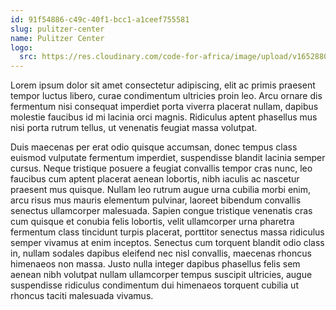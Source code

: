 ```yaml
---
id: 91f54886-c49c-40f1-bcc1-a1ceef755581
slug: pulitzer-center
name: Pulitzer Center
logo:
  src: https://res.cloudinary.com/code-for-africa/image/upload/v1652880227/codeforafrica/images/logos/pulitzer-center_gkg9s2.png
---
```


Lorem ipsum dolor sit amet consectetur adipiscing, elit ac primis praesent
tempor luctus libero, curae condimentum ultricies proin leo. Arcu ornare dis
fermentum nisi consequat imperdiet porta viverra placerat nullam, dapibus
molestie faucibus id mi lacinia orci magnis. Ridiculus aptent phasellus mus
nisi porta rutrum tellus, ut venenatis feugiat massa volutpat.

Duis maecenas per erat odio quisque accumsan, donec tempus class euismod vulputate fermentum imperdiet, suspendisse blandit lacinia semper cursus. Neque tristique posuere a feugiat convallis tempor cras nunc, leo faucibus cum aptent placerat aenean lobortis, nibh iaculis ac nascetur praesent mus quisque. Nullam leo rutrum augue urna cubilia morbi enim, arcu risus
mus mauris elementum pulvinar, laoreet bibendum convallis senectus ullamcorper malesuada. Sapien congue tristique venenatis cras cum quisque et conubia felis lobortis, velit ullamcorper urna pharetra fermentum class tincidunt turpis placerat, porttitor senectus massa ridiculus semper vivamus at enim inceptos. Senectus cum torquent blandit odio class in, nullam sodales
dapibus eleifend nec nisl convallis, maecenas rhoncus himenaeos non massa. Justo nulla integer dapibus phasellus felis sem aenean nibh volutpat nullam ullamcorper tempus suscipit ultricies, augue suspendisse ridiculus condimentum dui himenaeos torquent cubilia ut rhoncus taciti malesuada vivamus.
